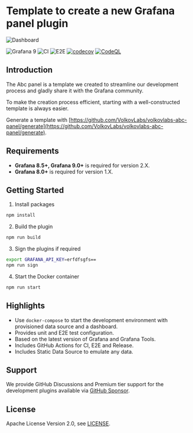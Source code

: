 # Template to create a new Grafana panel plugin

![Dashboard](https://github.com/VolkovLabs/volkovlabs-abc-panel/raw/main/src/img/dashboard.png)

![Grafana 9](https://img.shields.io/badge/Grafana-9.5.2-orange)
![CI](https://github.com/volkovlabs/volkovlabs-abc-panel/workflows/CI/badge.svg)
![E2E](https://github.com/volkovlabs/volkovlabs-abc-panel/workflows/E2E/badge.svg)
[![codecov](https://codecov.io/gh/VolkovLabs/volkovlabs-abc-panel/branch/main/graph/badge.svg)](https://codecov.io/gh/VolkovLabs/volkovlabs-abc-panel)
[![CodeQL](https://github.com/VolkovLabs/volkovlabs-abc-panel/actions/workflows/codeql-analysis.yml/badge.svg)](https://github.com/VolkovLabs/volkovlabs-abc-panel/actions/workflows/codeql-analysis.yml)

## Introduction

The Abc panel is a template we created to streamline our development process and gladly share it with the Grafana community.

To make the creation process efficient, starting with a well-constructed template is always easier.

Generate a template with [https://github.com/VolkovLabs/volkovlabs-abc-panel/generate](https://github.com/VolkovLabs/volkovlabs-abc-panel/generate).

## Requirements

- **Grafana 8.5+, Grafana 9.0+** is required for version 2.X.
- **Grafana 8.0+** is required for version 1.X.

## Getting Started

1. Install packages

```bash
npm install
```

2. Build the plugin

```bash
npm run build
```

3. Sign the plugins if required

```bash
export GRAFANA_API_KEY=erfdfsgfs==
npm run sign
```

4. Start the Docker container

```bash
npm run start
```

## Highlights

- Use `docker-compose` to start the development environment with provisioned data source and a dashboard.
- Provides unit and E2E test configuration.
- Based on the latest version of Grafana and Grafana Tools.
- Includes GitHub Actions for CI, E2E and Release.
- Includes Static Data Source to emulate any data.

## Support

We provide GitHub Discussions and Premium tier support for the development plugins available via [GitHub Sponsor](https://github.com/sponsors/VolkovLabs).

## License

Apache License Version 2.0, see [LICENSE](https://github.com/volkovlabs/volkovlabs-abc-panel/blob/main/LICENSE).
